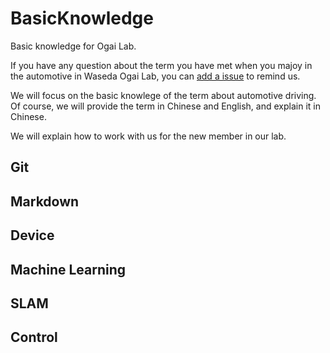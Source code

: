 # BasicKnowledge
Basic knowledge for Ogai Lab.

If you have any question about the term you have met when you majoy in the automotive in Waseda Ogai Lab, you can [add a issue](https://github.com/Yvon-Shong/Introduction/issues/new) to remind us.  

We will focus on the basic knowlege of the term about automotive driving. Of course, we will provide the term in Chinese and English, and explain it in Chinese.

We will explain how to work with us for the new member in our lab. 


## Git

## Markdown

## Device

## Machine Learning



## SLAM


## Control


